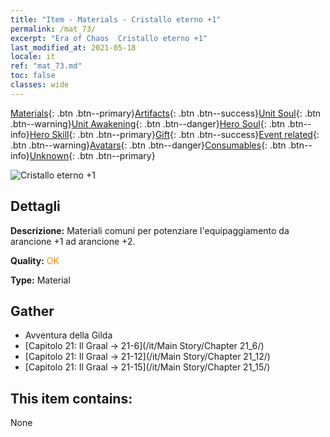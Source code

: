 ```yaml
---
title: "Item - Materials - Cristallo eterno +1"
permalink: /mat_73/
excerpt: "Era of Chaos  Cristallo eterno +1"
last_modified_at: 2021-05-18
locale: it
ref: "mat_73.md"
toc: false
classes: wide
---
```

 [Materials](/ItemsIT/){: .btn .btn--primary}[Artifacts](/ItemsIT/Artifacts/){: .btn .btn--success}[Unit Soul](/ItemsIT/UnitSoul/){: .btn .btn--warning}[Unit Awakening](/ItemsIT/UnitAwakening/){: .btn .btn--danger}[Hero Soul](/ItemsIT/HeroSoul/){: .btn .btn--info}[Hero Skill](/ItemsIT/HeroSkill/){: .btn .btn--primary}[Gift](/ItemsIT/Gift/){: .btn .btn--success}[Event related](/ItemsIT/Events/){: .btn .btn--warning}[Avatars](/ItemsIT/Avatars/){: .btn .btn--danger}[Consumables](/ItemsIT/Consumables/){: .btn .btn--info}[Unknown](/ItemsIT/Unknown/){: .btn .btn--primary}

 ![Cristallo eterno +1](/images/t/i_cailiao_shuijing3.png)

## Dettagli
 **Descrizione:** Materiali comuni per potenziare l'equipaggiamento da arancione +1 ad arancione +2.

 **Quality:** <span style="color: #FF8C00">OK</span>

 **Type:** Material

## Gather

*    Avventura della Gilda 
*    [Capitolo 21: Il Graal -> 21-6](/it/Main Story/Chapter 21_6/) 
*    [Capitolo 21: Il Graal -> 21-12](/it/Main Story/Chapter 21_12/) 
*    [Capitolo 21: Il Graal -> 21-15](/it/Main Story/Chapter 21_15/) 

## This item contains:

  None

